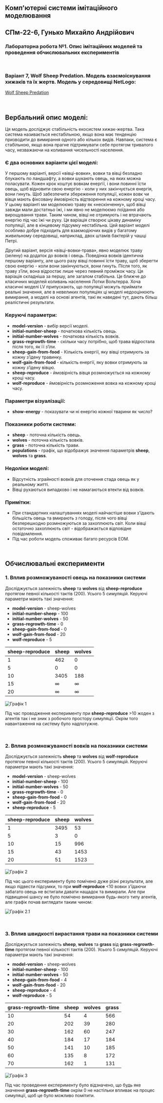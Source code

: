 ## Комп'ютерні системи імітаційного моделювання
## СПм-22-6, Гунько Михайло Андрійович
### Лабораторна робота №**1**. Опис імітаційних моделей та проведення обчислювальних експериментів

<br>

### Варіант 7, Wolf Sheep Predation. Модель взаємоіснування хижаків та їх жертв. Модель у середовищі NetLogo:
[Wolf Sheep Predation](http://www.netlogoweb.org/launch#http://www.netlogoweb.org/assets/modelslib/Sample%20Models/Biology/Wolf%20Sheep%20Predation.nlogo)

<br>

## Вербальний опис моделі:
Ця модель досліджує стабільність екосистем хижак-жертва. Така система називається нестабільною, якщо вона має тенденцію призводити до вимирання одного або кількох видів. Навпаки, система є стабільною, якщо вона прагне підтримувати себе протягом тривалого часу, незважаючи на коливання чисельності населення.
### Є два основних варіанти цієї моделі:

У першому варіанті, версії «вівці-вовки», вовки та вівці безладно блукають по ландшафту, а вовки шукають овець, на яких можна поласувати. Кожен крок коштує вовкам енергії, і вони повинні їсти овець, щоб відновити свою енергію - коли у них закінчується енергія, вони гинуть. Щоб забезпечити збереження популяції, кожен вовк чи вівця мають фіксовану ймовірність відтворення на кожному кроці часу. У цьому варіанті ми моделюємо траву як «нескінченну», щоб вівці завжди мали достатньо їжі, і ми явно не моделюємо поїдання або вирощування трави. Таким чином, вівці не отримують і не втрачають енергію під час їжі чи руху. Ця варіація створює цікаву динаміку популяції, але в кінцевому підсумку нестабільна. Цей варіант моделі особливо добре підходить для взаємодіючих видів у багатому живильному середовищі, наприклад, двох штамів бактерій у чашці Петрі.

Другий варіант, версія «вівці-вовки-трава», явно моделює траву (зелену) на додаток до вовків і овець. Поведінка вовків ідентична першому варіанту, але цього разу вівці повинні їсти траву, щоб зберегти свою енергію - коли вони закінчуються, вони гинуть. Після того, як траву з’їли, вона відростає лише через певний проміжок часу. Ця варіація складніша за першу, але загалом стабільна. Це ближче до класичних моделей коливань населення Лотки Вольтерра. Хоча класичні моделі LV припускають, що популяції можуть приймати реальні значення, але в невеликих популяціях ці моделі недооцінюють вимирання, а моделі на основі агентів, такі як наведені тут, дають більш реалістичні результати.

### Керуючі параметри:
- **model-version** - вибір версії моделі.
- **initial-number-sheep** - початкова кількість овець.
- **initial-number-wolves** - початкова кількість вовків.
- **grass-regrowth-time** - скільки часу потрібно, щоб трава відростала після того, як її з’їли.
- **sheep-gain-from-food** - Кількість енергії, яку вівці отримують за кожну з’їдену травинку.
- **wolf-gain-from-food** - кількість енергії, яку вовки отримують за кожну з’їдену вівцю.
- **sheep-reproduce** - ймовірність вівця розмножується на кожному кроці часу.
- **wolf-reproduce** - ймовірність розмноження вовка на кожному кроці часу.

### Параметри візуалізації:
- **show-energy** - показувати чи ні енергію кожної тварини як число?

### Показники роботи системи:
- **sheep** - поточна кількість овець.
- **wolves** - поточна кількість вовків.
- **grass** - поточна кількість трави.
- **populations** - графік, що відображує значення параметрів **sheep**, **wolves** та **grass**.

### Недоліки моделі:
- Відсутність зграйності вовків для оточення стада овець як у реальному житті.
- Вівці рухаються випадково і не намагаються втекти від вовків.

### Примітки:
- При стандартних налаштуваннях моделі найчастіше вовки з'їдають більшість овець та вмирають з голоду, після чого вівці безперешкодно розмножуються за захоплюють світ. Коли вівці остаточно захоплюють світ - відображається відповідне повідомлення.
- Під час роботи модель споживає багато ресурсів ЕОМ.
  
<br>

## Обчислювальні експерименти

### 1. Вплив розмножуваності овець на показники системи
Досліджується залежність **sheep** та **wolves** від **sheep-reproduce** протягом певної кількості тактів (200).
Усього 5 симуляцій. Керуючі параметри мають такі значення:
- **model-version** - sheep-wolves
- **initial-number-sheep** - 100
- **initial-number-wolves** - 50
- **grass-regrowth-time** - 0
- **sheep-gain-from-food** - 0
- **wolf-gain-from-food** - 20
- **wolf-reproduce** - 5

<table>
<thead>
<tr><th>sheep-reproduce</th><th>sheep</th><th>wolves</th></tr>
</thead>
<tbody>
<tr><td>1</td><td>462</td><td>0</td></tr>
<tr><td>5</td><td>0</td><td>0</td></tr>
<tr><td>10</td><td>3405</td><td>188</td></tr>
<tr><td>15</td><td>∞</td><td>∞</td></tr>
<tr><td>20</td><td>∞</td><td>∞</td></tr>
</tbody>
</table>

![Графік 1](fig1.png)

Під час проводження експерименту при **sheep-reproduce** >10 жоден з агентів так і не зник з робочого простору симуляції. Окрім того навантаження на систему було надпотужне.

<br>

### 2. Вплив розмножуваності вовків на показники системи
Досліджується залежність **sheep** та **wolves** від **wolf-reproduce** протягом певної кількості тактів (200).
Усього 5 симуляцій. Керуючі параметри мають такі значення:
- **model-version** - sheep-wolves
- **initial-number-sheep** - 100
- **initial-number-wolves** - 50
- **grass-regrowth-time** - 0
- **sheep-gain-from-food** - 0
- **wolf-gain-from-food** - 20
- **sheep-reproduce** - 5

<table>
<thead>
<tr><th>sheep-reproduce</th><th>sheep</th><th>wolves</th></tr>
</thead>
<tbody>
<tr><td>1</td><td>3495</td><td>53</td></tr>
<tr><td>5</td><td>3</td><td>0</td></tr>
<tr><td>10</td><td>15</td><td>996</td></tr>
<tr><td>15</td><td>43</td><td>1453</td></tr>
<tr><td>20</td><td>51</td><td>1523</td></tr>
</tbody>
</table>

![Графік 2](fig2.png)

Під час цього експерименту було помічено дуже різні результати, але якщо підвести підсумки, то при **wolf-reproduce** <10 вовки з'їдаючи забагато овець не встигали давати нащадок та вимирали. Але при підвищенні шансу не було помічено вимирання будь-якого типу агентів, але графік почав виглядати таким чином:

![Графік 2.1](fig3.png)

<br>

### 3. Вплив швидкості вирастання трави на показники системи
Досліджується залежність **sheep**, **wolves** та **grass** від **grass-regrowth-time** протягом певної кількості тактів (200).
Усього 5 симуляцій. Керуючі параметри мають такі значення:
- **model-version** - sheep-wolves
- **initial-number-sheep** - 100
- **initial-number-wolves** - 50
- **sheep-gain-from-food** - 4
- **wolf-gain-from-food** - 20
- **sheep-reproduce** - 4
- **wolf-reproduce** - 5

<table>
<thead>
<tr><th>grass-regrowth-time</th><th>sheep</th><th>wolves</th><th>grass</th></tr>
</thead>
<tbody>
<tr><td>10</td><td>54</td><td>4</td><td>566</td></tr>
<tr><td>20</td><td>202</td><td>39</td><td>280</td></tr>
<tr><td>30</td><td>162</td><td>60</td><td>247</td></tr>
<tr><td>40</td><td>184</td><td>17</td><td>184</td></tr>
<tr><td>50</td><td>141</td><td>10</td><td>185</td></tr>
<tr><td>60</td><td>135</td><td>8</td><td>172</td></tr>
<tr><td>70</td><td>162</td><td>1</td><td>131</td></tr>
</tbody>
</table>

![Графік 3](fig4.png)

Під час проведення експерименту було відзначено, що будь яке значення **grass-regrowth-time** окрім 0 не настільки впливає на процес симуляції, щоб це було можливо помітити.
